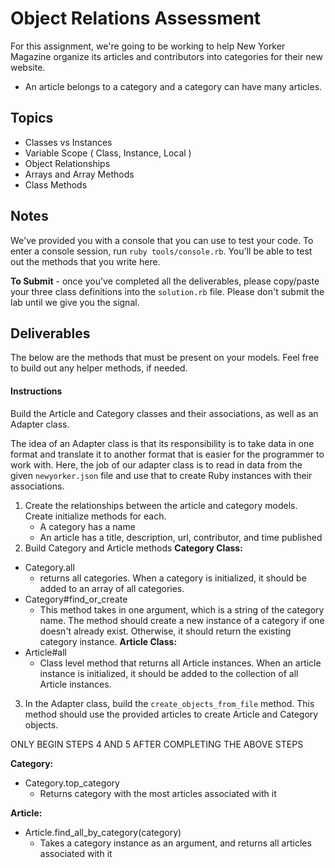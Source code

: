 # Object Relations Assessment

For this assignment, we're going to be working to help New Yorker Magazine organize its articles and contributors into categories for their new website.

- An article belongs to a category and a category can have many articles.

## Topics

+ Classes vs Instances
+ Variable Scope ( Class, Instance, Local )
+ Object Relationships
+ Arrays and Array Methods
+ Class Methods

## Notes

We've provided you with a console that you can use to test your code. To enter a console session, run `ruby tools/console.rb`. You'll be able to test out the methods that you write here.

**To Submit** - once you've completed all the deliverables, please copy/paste your three class definitions into the `solution.rb` file. Please don't submit the lab until we give you the signal.

## Deliverables
The below are the methods that must be present on your models. Feel free to build out any helper methods, if needed.

#### Instructions

Build the Article and Category classes and their associations, as well as an Adapter class.

The idea of an Adapter class is that its responsibility is to take data in one format and translate it to another format that is easier for the programmer to work with.  Here, the job of our adapter class is to read in data from the given `newyorker.json` file and use that to create Ruby instances with their associations.

1. Create the relationships between the article and category models. Create initialize methods for each.
   - A category has a name
   - An article has a title, description, url, contributor, and time published
2. Build Category and Article methods
  **Category Class:**
  - Category.all
    + returns all categories. When a category is initialized, it should be added to an array of all categories.
  - Category#find_or_create
    + This method takes in one argument, which is a string of the category name. The method should create a new instance of a category if one doesn't already exist. Otherwise, it should return the existing category instance.
    **Article Class:**
  - Article#all
    + Class level method that returns all Article instances. When an article instance is initialized, it should be added to the collection of all Article instances.
3. In the Adapter class, build the `create_objects_from_file` method. This method should use the provided articles to create Article and Category objects.    

ONLY BEGIN STEPS 4 AND 5 AFTER COMPLETING THE ABOVE STEPS

**Category:**
- Category.top_category
  + Returns category with the most articles associated with it

**Article:**
- Article.find_all_by_category(category)
  + Takes a category instance as an argument, and returns all articles associated with it
